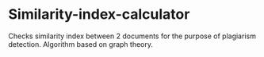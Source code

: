 # Similarity-index-calculator
Checks similarity index between 2 documents for the purpose of plagiarism detection. Algorithm based on graph theory.
